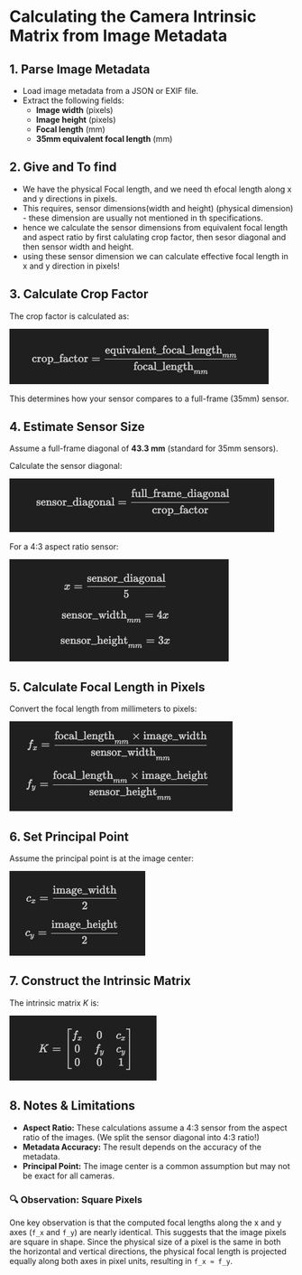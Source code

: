 # Calculating the Camera Intrinsic Matrix from Image Metadata

## 1. Parse Image Metadata

- Load image metadata from a JSON or EXIF file.
- Extract the following fields:
  - **Image width** (pixels)
  - **Image height** (pixels)
  - **Focal length** (mm)
  - **35mm equivalent focal length** (mm)



## 2. Give and To find

- We have the physical Focal length, and we need th efocal length along x and y directions in pixels.
- This requires, sensor dimensions(width and height) (physical dimension) - these dimension are usually not mentioned in th specifications.
- hence we calculate the sensor dimensions from equivalent focal length and aspect ratio by first calulating crop factor, then sesor diagonal and then sensor width and height.
- using these sensor dimension we can calculate effective focal length in x and y direction in pixels!



## 3. Calculate Crop Factor

The crop factor is calculated as:

![crop factor equation](../images/crop_factor.png)


This determines how your sensor compares to a full-frame (35mm) sensor.



## 4. Estimate Sensor Size

Assume a full-frame diagonal of **43.3 mm** (standard for 35mm sensors).

Calculate the sensor diagonal:

![sensor Diagonal](images/sensor_diagonal.png)

For a 4:3 aspect ratio sensor:


![Sensor digaonal for 4:3 aspect ratio](images/sensor_diagonal_for_4:3.png)



## 5. Calculate Focal Length in Pixels

Convert the focal length from millimeters to pixels:

![focal length](images/focal_length.png)


## 6. Set Principal Point

Assume the principal point is at the image center:

![Principal Point](images/principal_point.png)



## 7. Construct the Intrinsic Matrix

The intrinsic matrix $K$ is:

![Matrix K](images/K.png)

## 8. Notes & Limitations

- **Aspect Ratio:** These calculations assume a 4:3 sensor from the aspect ratio of the images. (We split the sensor diagonal into 4:3 ratio!)
- **Metadata Accuracy:** The result depends on the accuracy of the metadata.
- **Principal Point:** The image center is a common assumption but may not be exact for all cameras.



### 🔍 Observation: Square Pixels

One key observation is that the computed focal lengths along the x and y axes (`f_x` and `f_y`) are nearly identical. This suggests that the image pixels are square in shape. Since the physical size of a pixel is the same in both the horizontal and vertical directions, the physical focal length is projected equally along both axes in pixel units, resulting in `f_x ≈ f_y`.



